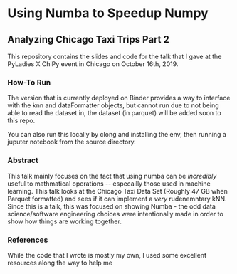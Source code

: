 # Using Numba to Speedup Numpy
## Analyzing Chicago Taxi Trips Part 2

This repository contains the slides and code for the talk that I gave at the 
PyLadies X ChiPy event in Chicago on October 16th, 2019.

### How-To Run 

The version that is currently deployed on Binder provides a way to interface
with the knn and dataFormatter objects, but cannot run due to not being able to
read the dataset in, the dataset (in parquet) will be added soon to this repo.

You can also run this locally by clong and installing the env, then running 
a juputer notebook from the source directory. 

### Abstract 

This talk mainly focuses on the fact that using numba can be _incredibly_ useful
to mathmatical operations -- especailly those used in machine learning. This
talk looks at the Chicago Taxi Data Set (Roughly 47 GB when Parquet formatted)
and sees if it can implement a _very_ rudenemntary kNN. Since this is a talk,
this was focused on showing Numba - the odd data science/software engineering
choices were intentionally made in order to show how things are working
together. 

### References

While the code that I wrote is mostly my own, I used some excellent resources
along the way to help me
